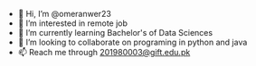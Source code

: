 - 👋 Hi, I’m @omeranwer23
- 👀 I’m interested in remote job
- 🌱 I’m currently learning Bachelor's of Data Sciences
- 💞️ I’m looking to collaborate on programing in python and java
- 📫 Reach me through 201980003@gift.edu.pk

<!---
omeranwer23/omeranwer23 is a ✨ special ✨ repository because its `README.md` (this file) appears on your GitHub profile.
You can click the Preview link to take a look at your changes.
--->
